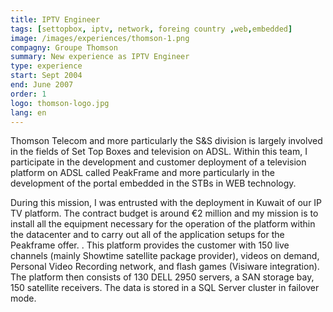 ```yaml
---
title: IPTV Engineer
tags: [settopbox, iptv, network, foreing country ,web,embedded]
image: /images/experiences/thomson-1.png
compagny: Groupe Thomson
summary: New experience as IPTV Engineer
type: experience
start: Sept 2004
end: June 2007
order: 1
logo: thomson-logo.jpg
lang: en
---
```

Thomson Telecom and more particularly the S&S division is largely involved in the fields of Set Top Boxes and television on ADSL. Within this team, I participate in the development and customer deployment of a television platform on ADSL called PeakFrame and more particularly in the development of the portal embedded in the STBs in WEB technology.

During this mission, I was entrusted with the deployment in Kuwait of our IP TV platform. The contract budget is around €2 million and my mission is to install all the equipment necessary for the operation of the platform within the datacenter and to carry out all of the application setups for the Peakframe offer. . This platform provides the customer with 150 live channels (mainly Showtime satellite package provider), videos on demand, Personal Video Recording network, and flash games (Visiware integration). The platform then consists of 130 DELL 2950 servers, a SAN storage bay, 150 satellite receivers. The data is stored in a SQL Server cluster in failover mode.